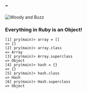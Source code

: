 ## -

![Woody and Buzz](images/objects_everywhere.jpg)

### Everything in Ruby is an Object!

```
[1] pry(main)> array = []
=> []
[2] pry(main)> array.class
=> Array
[3] pry(main)> Array.superclass
=> Object
[4] pry(main)> hash = {}
=> {}
[5] pry(main)> hash.class
=> Hash
[6] pry(main)> Hash.superclass
=> Object
```
